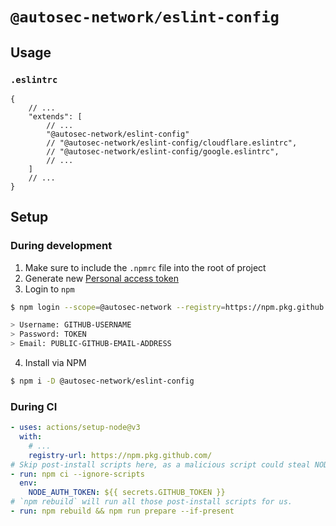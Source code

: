 # `@autosec-network/eslint-config`

## Usage

### `.eslintrc`

```jsonc
{
	// ...
	"extends": [
		// ...
		"@autosec-network/eslint-config"
		// "@autosec-network/eslint-config/cloudflare.eslintrc",
		// "@autosec-network/eslint-config/google.eslintrc",
		// ...
	]
	// ...
}
```

## Setup

### During development

1. Make sure to include the `.npmrc` file into the root of project
2. Generate new [Personal access token](https://github.com/settings/tokens/new)
3. Login to `npm`

```bash
$ npm login --scope=@autosec-network --registry=https://npm.pkg.github.com

> Username: GITHUB-USERNAME
> Password: TOKEN
> Email: PUBLIC-GITHUB-EMAIL-ADDRESS
```

4. Install via NPM

```bash
$ npm i -D @autosec-network/eslint-config
```

### During CI

```yaml
- uses: actions/setup-node@v3
  with:
    # ...
	registry-url: https://npm.pkg.github.com/
# Skip post-install scripts here, as a malicious script could steal NODE_AUTH_TOKEN.
- run: npm ci --ignore-scripts
  env:
    NODE_AUTH_TOKEN: ${{ secrets.GITHUB_TOKEN }}
# `npm rebuild` will run all those post-install scripts for us.
- run: npm rebuild && npm run prepare --if-present
```
